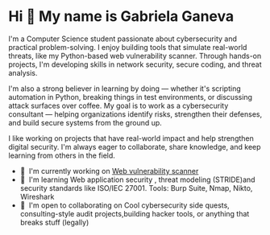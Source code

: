 
<!--
**ganevaaaa/ganevaaaa** is a ✨ _special_ ✨ repository because its `README.md` (this file) appears on your GitHub profile.

Here are some ideas to get you started:

- 🔭 I’m currently working on ...
- 🌱 I’m currently learning ...
- 👯 I’m looking to collaborate on ...
- 🤔 I’m looking for help with ...
- 💬 Ask me about ...
- 📫 How to reach me: ...
- 😄 Pronouns: ...
- ⚡ Fun fact: ...
-->
Hi 👋 My name is Gabriela Ganeva
================================

I'm a Computer Science student passionate about cybersecurity and practical problem-solving. I enjoy building tools that simulate real-world threats, like my Python-based web vulnerability scanner. Through hands-on projects, I'm developing skills in network security, secure coding, and threat analysis.

I'm also a strong believer in learning by doing — whether it's scripting automation in Python, breaking things in test environments, or discussing attack surfaces over coffee. My goal is to work as a cybersecurity consultant — helping organizations identify risks, strengthen their defenses, and build secure systems from the ground up.

I like working on projects that have real-world impact and help strengthen digital security. I'm always eager to collaborate, share knowledge, and keep learning from others in the field.

*   🚀  I'm currently working on [Web vulnerability scanner](http://github.com/ganevaaaa/web-vuln-scanner)
*   🧠  I'm learning Web application security , threat modeling (STRIDE)and security standards like ISO/IEC 27001. Tools: Burp Suite, Nmap, Nikto, Wireshark
*   🤝  I'm open to collaborating on Cool cybersecurity side quests, consulting-style audit projects,building hacker tools, or anything that breaks stuff (legally)

